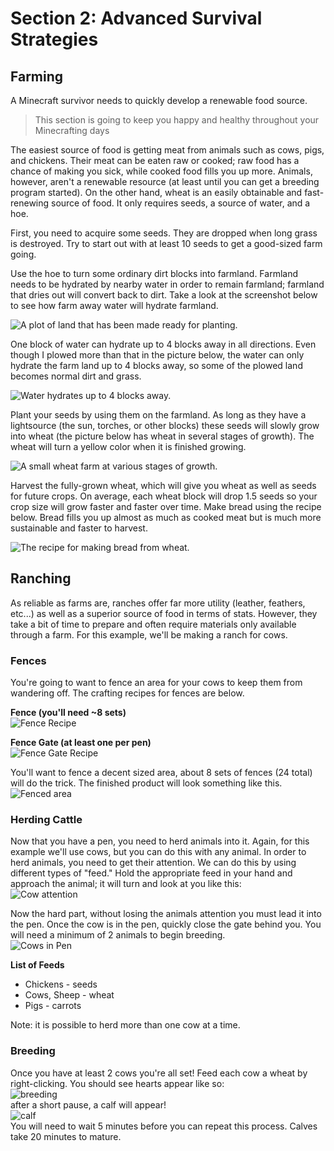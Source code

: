 # Section 2: Advanced Survival Strategies

## Farming

A Minecraft survivor needs to quickly develop a renewable food source.

> This section is going to keep you happy and healthy throughout your Minecrafting days

The easiest source of food is getting meat from animals such as cows, pigs, and chickens. Their meat can be eaten raw or cooked; raw food has a chance of making you sick, while cooked food fills you up more. Animals, however, aren't a renewable resource (at least until you can get a breeding program started). On the other hand, wheat is an easily obtainable and fast-renewing source of food. It only requires seeds, a source of water, and a hoe.

First, you need to acquire some seeds. They are dropped when long grass is destroyed. Try to start out with at least 10 seeds to get a good-sized farm going.

Use the hoe to turn some ordinary dirt blocks into farmland. Farmland needs to be hydrated by nearby water in order to remain farmland; farmland that dries out will convert back to dirt. Take a look at the screenshot below to see how farm away water will hydrate farmland.

![A plot of land that has been made ready for planting.](images/section_2/farming_plot.png)

One block of water can hydrate up to 4 blocks away in all directions. Even though I plowed more than that in the picture below, the water can only hydrate the farm land up to 4 blocks away, so some of the plowed land becomes normal dirt and grass.

![Water hydrates up to 4 blocks away.](images/section_2/farmsquare.png)

Plant your seeds by using them on the farmland. As long as they have a lightsource (the sun, torches, or other blocks) these seeds will slowly grow into wheat (the picture below has wheat in several stages of growth). The wheat will turn a yellow color when it is finished growing.

![A small wheat farm at various stages of growth.](images/section_2/farming_growing.png)

Harvest the fully-grown wheat, which will give you wheat as well as seeds for future crops. On average, each wheat block will drop 1.5 seeds so your crop size will grow faster and faster over time. Make bread using the recipe below. Bread fills you up almost as much as cooked meat but is much more sustainable and faster to harvest.

![The recipe for making bread from wheat.](images/section_2/farming_bread_recipe.png)

## Ranching

As reliable as farms are, ranches offer far more utility (leather, feathers, etc...) as well as a superior source of food in terms of stats.  However, they take a bit of time to prepare and often require materials only available through a farm.  For this example, we'll be making a ranch for cows.

### Fences  
You're going to want to fence an area for your cows to keep them from wandering off.  The crafting recipes for fences are below.  

**Fence (you'll need ~8 sets)**  
![Fence Recipe](images/section_2/fence.png)

**Fence Gate (at least one per pen)**  
![Fence Gate Recipe](images/section_2/fence_gate.png)  

You'll want to fence a decent sized area, about 8 sets of fences (24 total) will do the trick. The finished product will look something like this.  
![Fenced area](images/section_2/fenced_area.png)  

### Herding Cattle  
Now that you have a pen, you need to herd animals into it.  Again, for this example we'll use cows, but you can do this with any animal.  In order to herd animals, you need to get their attention.  We can do this by using different types of "feed." Hold the appropriate feed in your hand and approach the animal; it will turn and look at you like this:  
![Cow attention](images/section_2/cow_attention.png)

Now the hard part, without losing the animals attention you must lead it into the pen.  Once the cow is in the pen, quickly close the gate behind you.  You will need a minimum of 2 animals to begin breeding.  
![Cows in Pen](images/section_2/cows_in_pen.png)

__List of Feeds__
* Chickens - seeds
* Cows, Sheep - wheat
* Pigs - carrots

Note: it is possible to herd more than one cow at a time.

### Breeding  
Once you have at least 2 cows you're all set!  Feed each cow a wheat by right-clicking.  You should see hearts appear like so:  
![breeding](images/section_2/breeding.png)  
after a short pause, a calf will appear!  
![calf](images/section_2/calf.png)  
You will need to wait 5 minutes before you can repeat this process.
Calves take 20 minutes to mature.
